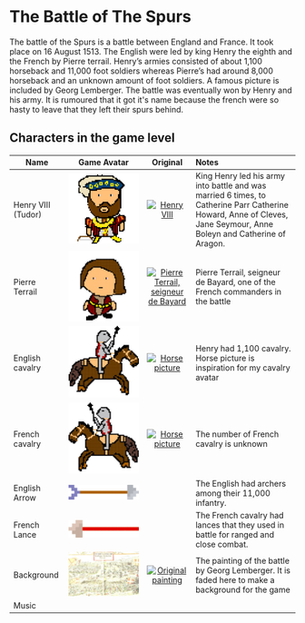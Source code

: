 
# The Battle of The Spurs

The battle of the Spurs is a battle between England and France. It took place on 16 August 1513. The English were led by king Henry the eighth and the French by Pierre terrail. Henry’s armies consisted of about 1,100 horseback and 11,000 foot soldiers whereas Pierre’s had around 8,000 horseback and an unknown amount of foot soldiers. A famous picture is included by Georg Lemberger. The battle was eventually won by Henry and his army. It is rumoured that it got it's name because the french were so hasty to leave that they left their spurs behind.
## Characters in the game level

| Name          | Game Avatar           | Original  | Notes |
| ------- |:---------:|:---------:|:------------- |
| Henry VIII (Tudor) | [![Beau's Henry VIII Avatar](https://raw.githubusercontent.com/UCL-EO/tudors/master/henry.gif "Beau's Henry VIII Avatar")](https://raw.githubusercontent.com/UCL-EO/tudors/master/henry.gif)| [![Henry VIII](http://www.luminarium.org/renlit/henry81540c.jpg "Henry VIII")](http://www.luminarium.org/renlit/tudor.htm) |King  Henry led his army into battle and was married 6 times, to Catherine Parr Catherine Howard, Anne of Cleves, Jane Seymour, Anne Boleyn and Catherine of Aragon. |
| Pierre Terrail | [![Beau's Pierre Terrail Avatar](https://raw.githubusercontent.com/UCL-EO/tudors/master/pierre.gif "Beau's Pierre Terrail  Avatar")](https://raw.githubusercontent.com/UCL-EO/tudors/master/pierre.gif) |[![Pierre Terrail, seigneur de Bayard](https://upload.wikimedia.org/wikipedia/commons/5/59/Pierre_Terrail_de_Bayard.jpg "Pierre Terrail, seigneur de Bayard")](https://en.wikipedia.org/wiki/Pierre_Terrail,_seigneur_de_Bayard)| Pierre Terrail, seigneur de Bayard, one of the French commanders in the battle |
| English cavalry | [![English cavalry avatar](https://raw.githubusercontent.com/UCL-EO/tudors/master/rhorse_1.gif "English cavalry avatar")](https://raw.githubusercontent.com/UCL-EO/tudors/master/rhorse_1.gif) | [![Horse picture](https://thumbs.dreamstime.com/z/bay-stallion-free-run-fast-desert-dust-horse-galloping-sand-184357183.jpg)](https://www.dreamstime.com/bay-stallion-free-run-fast-desert-dust-horse-galloping-sand-image184357183 "Horse picture avatar is based on") |Henry had 1,100 cavalry. Horse picture is inspiration for my cavalry avatar|
| French cavalry | [![Spanish cavalry avatar](https://raw.githubusercontent.com/UCL-EO/tudors/master/horse_1.gif "English cavalry avatar")](https://raw.githubusercontent.com/UCL-EO/tudors/master/rhorse_1.gif) | [![Horse picture](https://thumbs.dreamstime.com/z/bay-stallion-free-run-fast-desert-dust-horse-galloping-sand-184357183.jpg)](https://www.dreamstime.com/bay-stallion-free-run-fast-desert-dust-horse-galloping-sand-image184357183 "Horse picture avatar is based on") |The number of French cavalry is unknown|
| English Arrow | [![English arrow avatar](https://raw.githubusercontent.com/UCL-EO/tudors/master/arrow.gif)](https://raw.githubusercontent.com/UCL-EO/tudors/master/arrow.gif) || The English had archers among their 11,000 infantry. |
| French Lance | [![French lance avatar](https://raw.githubusercontent.com/UCL-EO/tudors/master/back_arrow.gif)](https://raw.githubusercontent.com/UCL-EO/tudors/master/back_arrow.gif) || The French cavalry had lances that they used in battle for ranged and close combat.|
| Background | [![Georg Lemberger painting used as background](https://raw.githubusercontent.com/UCL-EO/tudors/master/background.gif)](https://raw.githubusercontent.com/UCL-EO/tudors/master/background.gif) | [![Original painting](https://upload.wikimedia.org/wikipedia/commons/f/f5/Georg_Lemberger%2C_Battle_of_Guinegate_%281513%29%2C_Triumphzug_Kaiser_Maximilians.jpg)](https://en.wikipedia.org/wiki/Battle_of_the_Spurs) |The painting of the battle by Georg Lemberger. It is faded here to make a background for the game|
|Music|||| the song in the battle of the spurs level is called greensleeves. It is rumoured to have been written by Henry VIII for his future love, Anne Boleyn, who eventually gained the nickname "greensleeves".
